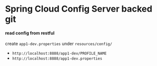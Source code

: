 # Spring Cloud Config Server backed git

#### read config from restful

create `app1-dev.properties` under `resources/config/`

- `http://localhost:8888/app1-dev/PROFILE_NAME`
- `http://localhost:8888/app1-dev.properties`

